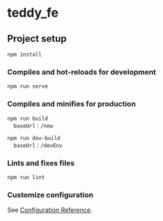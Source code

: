 # teddy_fe

## Project setup
```
npm install
```

### Compiles and hot-reloads for development
```
npm run serve
```

### Compiles and minifies for production
```
npm run build
  baseUrl：/new

npm run dev-build
  baseUrl：/devEnv
```

### Lints and fixes files
```
npm run lint
```

### Customize configuration
See [Configuration Reference](https://cli.vuejs.org/config/).
